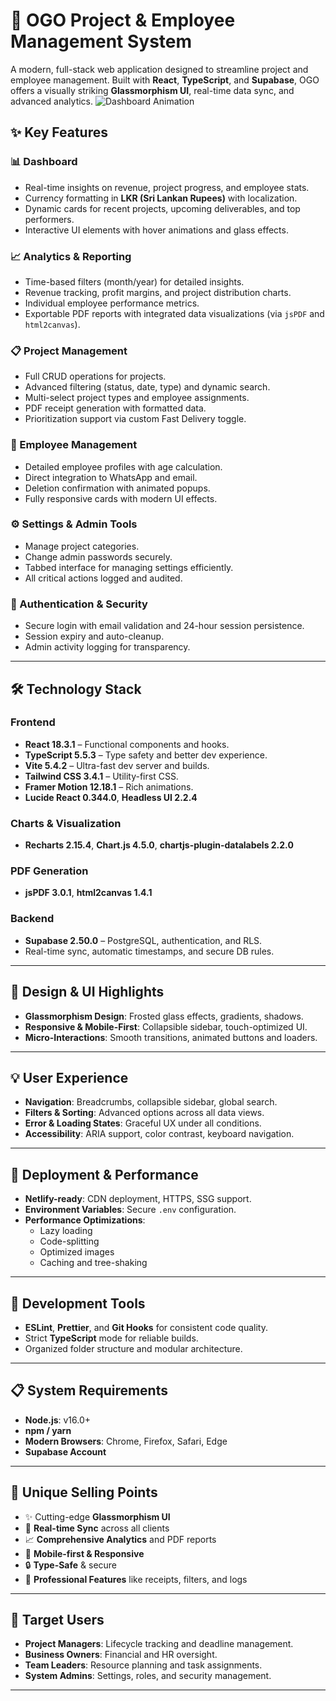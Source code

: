 # 🚀 OGO Project & Employee Management System

A modern, full-stack web application designed to streamline project and employee management. Built with **React**, **TypeScript**, and **Supabase**, OGO offers a visually striking **Glassmorphism UI**, real-time data sync, and advanced analytics.
![Dashboard Animation](https://github.com/Ranuka-Jayesh/ogomanager/blob/083f9dda143187ff1cd2929759f91717cda8a37a/Recording%202025-06-22%20045137.gif)
## ✨ Key Features

### 📊 Dashboard
- Real-time insights on revenue, project progress, and employee stats.
- Currency formatting in **LKR (Sri Lankan Rupees)** with localization.
- Dynamic cards for recent projects, upcoming deliverables, and top performers.
- Interactive UI elements with hover animations and glass effects.

### 📈 Analytics & Reporting
- Time-based filters (month/year) for detailed insights.
- Revenue tracking, profit margins, and project distribution charts.
- Individual employee performance metrics.
- Exportable PDF reports with integrated data visualizations (via `jsPDF` and `html2canvas`).

### 📋 Project Management
- Full CRUD operations for projects.
- Advanced filtering (status, date, type) and dynamic search.
- Multi-select project types and employee assignments.
- PDF receipt generation with formatted data.
- Prioritization support via custom Fast Delivery toggle.

### 👥 Employee Management
- Detailed employee profiles with age calculation.
- Direct integration to WhatsApp and email.
- Deletion confirmation with animated popups.
- Fully responsive cards with modern UI effects.

### ⚙️ Settings & Admin Tools
- Manage project categories.
- Change admin passwords securely.
- Tabbed interface for managing settings efficiently.
- All critical actions logged and audited.

### 🔐 Authentication & Security
- Secure login with email validation and 24-hour session persistence.
- Session expiry and auto-cleanup.
- Admin activity logging for transparency.

---

## 🛠️ Technology Stack

### Frontend
- **React 18.3.1** – Functional components and hooks.
- **TypeScript 5.5.3** – Type safety and better dev experience.
- **Vite 5.4.2** – Ultra-fast dev server and builds.
- **Tailwind CSS 3.4.1** – Utility-first CSS.
- **Framer Motion 12.18.1** – Rich animations.
- **Lucide React 0.344.0**, **Headless UI 2.2.4**

### Charts & Visualization
- **Recharts 2.15.4**, **Chart.js 4.5.0**, **chartjs-plugin-datalabels 2.2.0**

### PDF Generation
- **jsPDF 3.0.1**, **html2canvas 1.4.1**

### Backend
- **Supabase 2.50.0** – PostgreSQL, authentication, and RLS.
- Real-time sync, automatic timestamps, and secure DB rules.

---

## 🎨 Design & UI Highlights

- **Glassmorphism Design**: Frosted glass effects, gradients, shadows.
- **Responsive & Mobile-First**: Collapsible sidebar, touch-optimized UI.
- **Micro-Interactions**: Smooth transitions, animated buttons and loaders.

---

## 💡 User Experience

- **Navigation**: Breadcrumbs, collapsible sidebar, global search.
- **Filters & Sorting**: Advanced options across all data views.
- **Error & Loading States**: Graceful UX under all conditions.
- **Accessibility**: ARIA support, color contrast, keyboard navigation.

---

## 🚀 Deployment & Performance

- **Netlify-ready**: CDN deployment, HTTPS, SSG support.
- **Environment Variables**: Secure `.env` configuration.
- **Performance Optimizations**:
  - Lazy loading
  - Code-splitting
  - Optimized images
  - Caching and tree-shaking

---

## 🔧 Development Tools

- **ESLint**, **Prettier**, and **Git Hooks** for consistent code quality.
- Strict **TypeScript** mode for reliable builds.
- Organized folder structure and modular architecture.

---

## 📋 System Requirements

- **Node.js**: v16.0+
- **npm / yarn**
- **Modern Browsers**: Chrome, Firefox, Safari, Edge
- **Supabase Account**

---

## 🌟 Unique Selling Points

- ✨ Cutting-edge **Glassmorphism UI**
- 🔁 **Real-time Sync** across all clients
- 📈 **Comprehensive Analytics** and PDF reports
- 📱 **Mobile-first & Responsive**
- 🔒 **Type-Safe** & secure
- 📑 **Professional Features** like receipts, filters, and logs

---

## 👥 Target Users

- **Project Managers**: Lifecycle tracking and deadline management.
- **Business Owners**: Financial and HR oversight.
- **Team Leaders**: Resource planning and task assignments.
- **System Admins**: Settings, roles, and security management.

---
